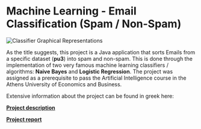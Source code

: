 #  Machine Learning - Email Classification (Spam / Non-Spam) #

![Classifier Graphical Representations](https://cdn.educba.com/academy/wp-content/uploads/2021/08/Naive-Bayes-vs-Logistic-Regression.jpg)

As the title suggests, this project is a Java application that sorts Emails from a specific dataset (**pu3**) into spam and non-spam. This is done through the implementation of two very famous machine learning classifiers / algorithms: **Naive Bayes** and **Logistic Regression**. The project was assigned as a prerequisite to pass the Artificial Intelligence course in the Athens University of Economics and Business.

Extensive information about the project can be found in greek here:


**[Project description](Project%20Information/ai_assignment2_description.pdf)**

**[Project report](Project%20Information/Machine_Learning-Report.pdf)**

